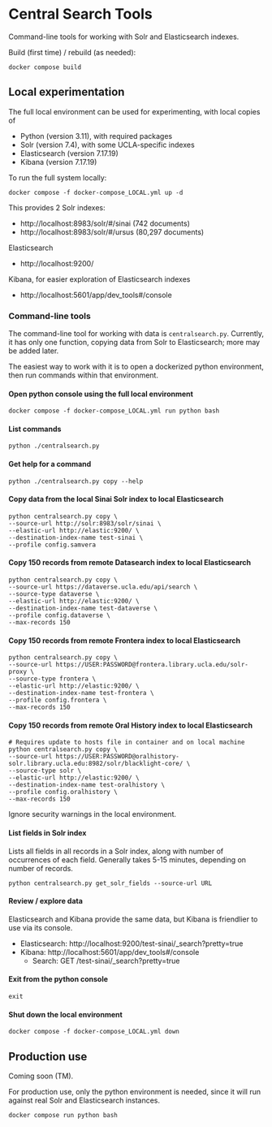 # Central Search Tools

Command-line tools for working with Solr and Elasticsearch indexes.

Build (first time) / rebuild (as needed):

`docker compose build`

## Local experimentation

The full local environment can be used for experimenting, with local copies of
* Python (version 3.11), with required packages
* Solr (version 7.4), with some UCLA-specific indexes
* Elasticsearch (version 7.17.19)
* Kibana (version 7.17.19)

To run the full system locally:

`docker compose -f docker-compose_LOCAL.yml up -d`

This provides 2 Solr indexes:
* http://localhost:8983/solr/#/sinai (742 documents)
* http://localhost:8983/solr/#/ursus (80,297 documents)

Elasticsearch
* http://localhost:9200/

Kibana, for easier exploration of Elasticsearch indexes
* http://localhost:5601/app/dev_tools#/console

### Command-line tools

The command-line tool for working with data is `centralsearch.py`.  Currently, it has only
one function, copying data from Solr to Elasticsearch; more may be added later.

The easiest way to work with it is to open a dockerized python environment,
then run commands within that environment.

#### Open python console using the full local environment

`docker compose -f docker-compose_LOCAL.yml run python bash`

#### List commands

`python ./centralsearch.py`

#### Get help for a command

`python ./centralsearch.py copy --help`

#### Copy data from the local Sinai Solr index to local Elasticsearch
```
python centralsearch.py copy \
--source-url http://solr:8983/solr/sinai \
--elastic-url http://elastic:9200/ \
--destination-index-name test-sinai \
--profile config.samvera
```

#### Copy 150 records from remote Datasearch index to local Elasticsearch
```
python centralsearch.py copy \
--source-url https://dataverse.ucla.edu/api/search \
--source-type dataverse \
--elastic-url http://elastic:9200/ \
--destination-index-name test-dataverse \
--profile config.dataverse \
--max-records 150
```

#### Copy 150 records from remote Frontera index to local Elasticsearch
```
python centralsearch.py copy \
--source-url https://USER:PASSWORD@frontera.library.ucla.edu/solr-proxy \
--source-type frontera \
--elastic-url http://elastic:9200/ \
--destination-index-name test-frontera \
--profile config.frontera \
--max-records 150
```

#### Copy 150 records from remote Oral History index to local Elasticsearch
 ```
 # Requires update to hosts file in container and on local machine
python centralsearch.py copy \
--source-url https://USER:PASSWORD@oralhistory-solr.library.ucla.edu:8982/solr/blacklight-core/ \
--source-type solr \
--elastic-url http://elastic:9200/ \
--destination-index-name test-oralhistory \
--profile config.oralhistory \
--max-records 150
```

Ignore security warnings in the local environment.

#### List fields in Solr index
Lists all fields in all records in a Solr index, along with number of occurrences of each field.
Generally takes 5-15 minutes, depending on number of records.
```
python centralsearch.py get_solr_fields --source-url URL
```

#### Review / explore data

Elasticsearch and Kibana provide the same data, but Kibana is friendlier to use via its console.

* Elasticsearch: http://localhost:9200/test-sinai/_search?pretty=true
* Kibana: http://localhost:5601/app/dev_tools#/console
  * Search: GET /test-sinai/_search?pretty=true

#### Exit from the python console

`exit`

#### Shut down the local environment

`docker compose -f docker-compose_LOCAL.yml down`

## Production use

Coming soon (TM).

For production use, only the python environment is needed, since it will run against real Solr and Elasticsearch instances.

`docker compose run python bash`
